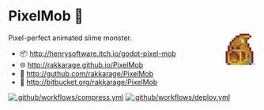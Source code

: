 # **PixelMob** 👹

<img align="right" src="icon.png">

Pixel-perfect animated slime monster.

- 📦 <http://henrysoftware.itch.io/godot-pixel-mob>
- 🌐 <http://rakkarage.github.io/PixelMob>
- 📃 <http://guthub.com/rakkarage/PixelMob>
- 📃 <http://bitbucket.org/rakkarage/PixelMob>

[![.github/workflows/compress.yml](https://github.com/rakkarage/PixelMob/actions/workflows/compress.yml/badge.svg)](https://github.com/rakkarage/PixelMob/actions/workflows/compress.yml)
[![.github/workflows/deploy.yml](https://github.com/rakkarage/PixelMob/actions/workflows/deploy.yml/badge.svg)](https://github.com/rakkarage/PixelMob/actions/workflows/deploy.yml)
